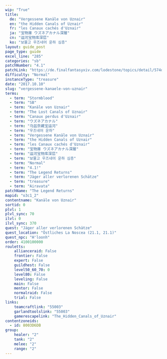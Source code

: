 ```yaml
---
wip: "True"
title:
  de: "Vergessene Kanäle von Uznair"
  en: "the Hidden Canals of Uznair"
  fr: "les Canaux cachés d'Uznair"
  ja: "宝物庫 ウズネアカナル深層"
  cn: "运河宝物库深层"
  ko: "보물고 우즈네어 운하 심층"
layout: guide_post
page_type: guide
excel_line: "285"
categories: "sb"
patchNumber: "4.1"
patchLink: "https://de.finalfantasyxiv.com/lodestone/topics/detail/574d4a12cdef430d4e50871ba48355afa23e2117"
difficulty: "Normal"
instanceType: "treasure"
date: "2017.10.10"
slug: "vergessene-kanaele-von-uznair"
terms:
  - term: "Stormblood"
  - term: "SB"
  - term: "Kanäle von Uznair"
  - term: "The Lost Canals of Uznair"
  - term: "Canaux perdus d'Uznair"
  - term: "ウズネアカナル"
  - term: "乌兹奈藏宝运河"
  - term: "우즈네어 운하"
  - term: "Vergessene Kanäle von Uznair"
  - term: "the Hidden Canals of Uznair"
  - term: "les Canaux cachés d'Uznair"
  - term: "宝物庫 ウズネアカナル深層"
  - term: "运河宝物库深层"
  - term: "보물고 우즈네어 운하 심층"
  - term: "Normal"
  - term: "4.1!"
  - term: "The Legend Returns"
  - term: "Jäger aller verlorenen Schätze"
  - term: "treasure"
  - term: "Airavata"
patchName: "The Legend Returns"
mapid: "o3c1_2"
contentname: "Kanäle von Uznair"
sortid: 0
plvl: 1
plvl_sync: 70
ilvl: 0
ilvl_sync: 370
quest: "Jäger aller verlorenen Schätze"
quest_location: "Östliches La Noscea (21.1, 21.1)"
quest_npc: "H'loonh"
order: 4100100000
rouletts:
    allianceraid: False
    frontier: False
    expert: False
    guildhest: False
    level50_60_70: 0
    level80: False
    leveling: False
    main: False
    mentor: False
    normalraid: False
    trial: False
links:
    teamcraftlink: "55003"
    garlandtoolslink: "55003"
    gamerescapelink: "The_Hidden_Canals_of_Uznair"
contentzoneids:
  - id: 8003D6DB
group:
    healer: "2"
    tank: "2"
    melee: "2"
    range: "2"
---
```

